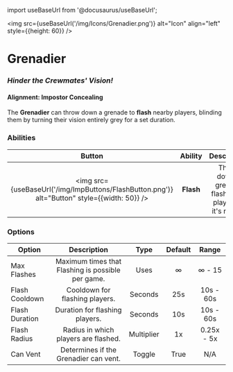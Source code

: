 import useBaseUrl from '@docusaurus/useBaseUrl';

<img src={useBaseUrl('/img/Icons/Grenadier.png')} alt="Icon" align="left" style={{height: 60}} />

# Grenadier

### _Hinder the Crewmates' Vision!_

#### **Alignment:** Impostor Concealing

The **Grenadier** can throw down a grenade to **flash** nearby players, blinding them by turning their vision entirely grey for a set duration.

### Abilities

|                                            Button                                            |  Ability  |                        Description                        |      Type      |
| :------------------------------------------------------------------------------------------: | :-------: | :-------------------------------------------------------: | :------------: |
| <img src={useBaseUrl('/img/ImpButtons/FlashButton.png')} alt="Button" style={{width: 50}} /> | **Flash** | Throw down a grenade flashing all players in it's radius. | Radius Ability |

### Options

| Option         |                    Description                    |    Type    | Default |   Range    |
| -------------- | :-----------------------------------------------: | :--------: | :-----: | :--------: |
| Max Flashes    | Maximum times that Flashing is possible per game. |    Uses    |    ∞    |   ∞ - 15   |
| Flash Cooldown |          Cooldown for flashing players.           |  Seconds   |   25s   | 10s - 60s  |
| Flash Duration |          Duration for flashing players.           |  Seconds   |   10s   | 10s - 60s  |
| Flash Radius   |       Radius in which players are flashed.        | Multiplier |   1x    | 0.25x - 5x |
| Can Vent       |       Determines if the Grenadier can vent.       |   Toggle   |  True   |    N/A     |
